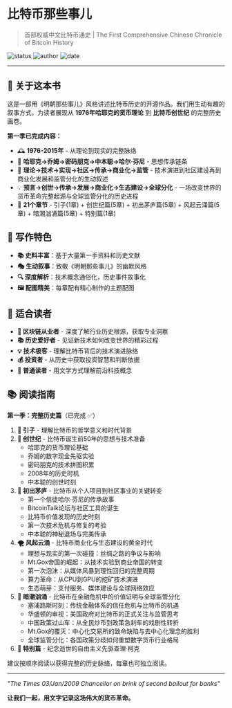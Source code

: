 # 比特币那些事儿

> 首部权威中文比特币通史 | The First Comprehensive Chinese Chronicle of Bitcoin History

![status](https://img.shields.io/badge/状态-第一季完成-green)
![author](https://img.shields.io/badge/作者-beihaili-blue)
![date](https://img.shields.io/badge/日期-2025--09-orange)

---

## 📖 关于这本书

这是一部用《明朝那些事儿》风格讲述比特币历史的开源作品。我们用生动有趣的叙事方式，为读者展现从 **1976年哈耶克的货币理论** 到 **比特币创世纪** 的完整历史画卷。

**第一季已完成内容：**
- 🕰️ **1976-2015年** - 从理论到现实的完整脉络
- 👥 **哈耶克→乔姆→密码朋克→中本聪→哈尔·芬尼** - 思想传承链条  
- 🔧 **理论→技术→实现→社区→传承→商业化→监管** - 技术演进到社区建设再到商业化发展和监管分化的生动叙述
- 💡 **预言→创世→传承→发展→商业化→生态建设→全球分化** - 一场改变世界的货币革命完整起源与全球监管分化的历史进程
- 📖 **21个章节** - 引子(1章) + 创世纪篇(5章) + 初出茅庐篇(5章) + 风起云涌篇(5章) + 暗潮汹涌篇(5章) + 特别篇(1章)

## 🌟 写作特色

- **📚 史料丰富**：基于大量第一手资料和历史文献
- **🎭 生动叙事**：致敬《明朝那些事儿》的幽默风格
- **🔍 深度解析**：技术概念通俗化，历史事件故事化
- **🖼️ 配图精美**：每章配有精心制作的主题配图

## 🎯 适合读者

- **🚀 区块链从业者** - 深度了解行业历史根源，获取专业洞察
- **📚 历史爱好者** - 见证新技术如何改变世界的精彩过程
- **💡 技术极客** - 理解比特币背后的技术演进脉络
- **💰 投资者** - 从历史中获取投资智慧和判断依据
- **📖 普通读者** - 用文学方式理解前沿科技概念

## 📚 阅读指南

**第一季：完整历史篇**（已完成 ✅）

1. **🌟 引子** - 理解比特币的哲学意义和时代背景
2. **🔮 创世纪** - 比特币诞生前50年的思想与技术准备
   - 哈耶克的货币理论基础
   - 乔姆的数字现金先驱实验
   - 密码朋克的技术拼图积累
   - 2008年的历史时机
   - 中本聪的创世时刻
3. **👤 初出茅庐** - 比特币从个人项目到社区事业的关键转变
   - 第一个信徒哈尔·芬尼的传承故事
   - BitcoinTalk论坛与社区工具的诞生
   - 比特币价值发现的历史时刻
   - 第一次技术危机与修复的考验
   - 中本聪的神秘退场与完美传承
4. **🌪️ 风起云涌** - 比特币商业化与生态建设的黄金时代
   - 理想与现实的第一次碰撞：丝绸之路的争议与影响
   - Mt.Gox帝国的崛起：从技术实验到商业帝国的转变
   - 第一次泡沫：从媒体风暴到理性回归的完整周期
   - 算力革命：从CPU到GPU的挖矿技术演进
   - 生态萌芽：支付服务、媒体建设与全球网络效应
5. **🌊 暗潮汹涌** - 比特币在金融危机中的价值证明与全球监管分化
   - 塞浦路斯时刻：传统金融体系的信任危机与比特币的机遇
   - 华盛顿的审视：美国政府对比特币的正式关注与监管思考
   - 中国政策过山车：从全民炒币到政策急刹车的戏剧性转折
   - Mt.Gox的覆灭：中心化交易所的致命缺陷与去中心化理念的胜利
   - 全球监管分化：各国政策分歧如何重塑数字货币行业格局
6. **📖 特别篇** - 纪念逝世的自由主义先驱查理·柯克

建议按顺序阅读以获得完整的历史脉络，每章也可独立阅读。

---

*"The Times 03/Jan/2009 Chancellor on brink of second bailout for banks"*

**让我们一起，用文字记录这场伟大的货币革命。**
